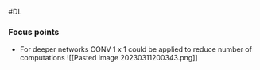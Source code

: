 #DL 
### Focus points
* For deeper networks CONV 1 x 1 could be applied to reduce number of computations
	![[Pasted image 20230311200343.png]]
